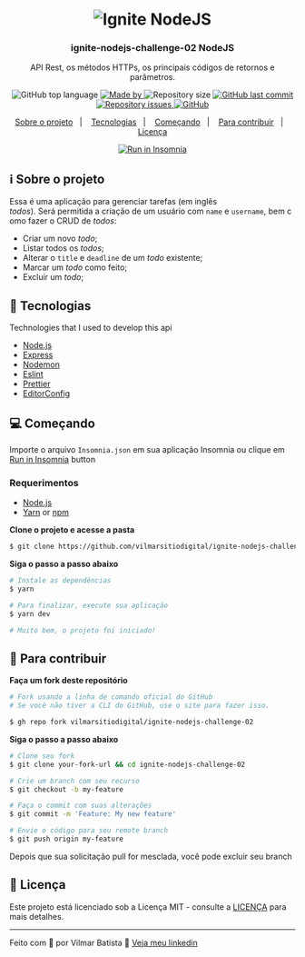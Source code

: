 <h1 align="center">
  <img alt="Ignite NodeJS" src="https://res.cloudinary.com/vilmarbatista/image/upload/v1635947944/Development/Ignite/nodejs_ignite_uxnujm.png" />
</h1>

<h3 align="center">
  ignite-nodejs-challenge-02 NodeJS
</h3>

<p align="center">API Rest, os métodos HTTPs, os principais códigos de retornos e parâmetros.</p>

<p align="center">
  <img alt="GitHub top language" src="https://img.shields.io/github/languages/top/vilmarsitiodigital/ignite-nodejs-challenge-02?color=%2300d561">

  <a href="https://www.linkedin.com/in/vilmarbatista/" target="_blank" rel="noopener noreferrer">
    <img alt="Made by" src="https://img.shields.io/badge/made%20by-vilmar-00d561">
  </a>

  <img alt="Repository size" src="https://img.shields.io/github/repo-size/vilmarsitiodigital/ignite-nodejs-challenge-02?color=%2300d561">

  <a href="https://github.com/vilmarsitiodigital/ignite-nodejs-challenge-02/commits/main">
    <img alt="GitHub last commit" src="https://img.shields.io/github/last-commit/vilmarsitiodigital/ignite-nodejs-challenge-02?color=%2300d561">
  </a>

  <a href="https://github.com/vilmarsitiodigital/ignite-nodejs-challenge-02/issues">
    <img alt="Repository issues" src="https://img.shields.io/github/issues/vilmarsitiodigital/ignite-nodejs-challenge-02?color=%2300d561">
  </a>

  <a href="https://github.com/vilmarsitiodigital/ignite-nodejs-challenge-02/blob/main/LICENSE">
    <img alt="GitHub" src="https://img.shields.io/github/license/vilmarsitiodigital/ignite-nodejs-challenge-02?color=%2300d561">
  </a>
</p>

<p align="center">
  <a href="#%EF%B8%8F-about-the-project">Sobre o projeto</a>&nbsp;&nbsp;&nbsp;|&nbsp;&nbsp;&nbsp;
  <a href="#-technologies">Tecnologias</a>&nbsp;&nbsp;&nbsp;|&nbsp;&nbsp;&nbsp;
  <a href="#-getting-started">Começando</a>&nbsp;&nbsp;&nbsp;|&nbsp;&nbsp;&nbsp;
  <a href="#-how-to-contribute">Para contribuir</a>&nbsp;&nbsp;&nbsp;|&nbsp;&nbsp;&nbsp;
  <a href="#-license">Licença</a>
</p>

<p id="insomniaButton" align="center">
  <a href="https://insomnia.rest/run/?label=RestInsomnia%20-%20VilmarBatistaf&uri=https%3A%2F%2Fgithub.com%2Fvilmarsitiodigital%2Fignite-nodejs-challenge-02%2Fblob%2Fmain%2FInsomnia.json" target="_blank"><img src="https://insomnia.rest/images/run.svg" alt="Run in Insomnia"></a>
</p>

## ℹ️ Sobre o projeto

Essa é uma aplicação para gerenciar tarefas (em inglês _todos_). Será permitida a criação de um usuário com `name` e `username`, bem como fazer o CRUD de *todos*:

- Criar um novo _todo_;
- Listar todos os _todos_;
- Alterar o `title` e `deadline` de um _todo_ existente;
- Marcar um _todo_ como feito;
- Excluir um _todo_;

## 🚀 Tecnologias

Technologies that I used to develop this api

- [Node.js](https://nodejs.org/en/)
- [Express](https://expressjs.com/pt-br/)
- [Nodemon](https://www.npmjs.com/package/nodemon)
- [Eslint](https://eslint.org/)
- [Prettier](https://prettier.io/)
- [EditorConfig](https://editorconfig.org/)

## 💻 Começando

Importe o arquivo `Insomnia.json` em sua aplicação Insomnia ou clique em [Run in Insomnia](#insomniaButton) button

### Requerimentos

- [Node.js](https://nodejs.org/en/)
- [Yarn](https://classic.yarnpkg.com/) or [npm](https://www.npmjs.com/)

**Clone o projeto e acesse a pasta**

```bash
$ git clone https://github.com/vilmarsitiodigital/ignite-nodejs-challenge-02.git && cd ignite-nodejs-challenge-02
```

**Siga o passo a passo abaixo**

```bash
# Instale as dependências
$ yarn

# Para finalizar, execute sua aplicação
$ yarn dev

# Muito bem, o projeto foi iniciado!
```

## 🤔 Para contribuir

**Faça um fork deste repositório**

```bash
# Fork usando a linha de comando oficial do GitHub
# Se você não tiver a CLI do GitHub, use o site para fazer isso.

$ gh repo fork vilmarsitiodigital/ignite-nodejs-challenge-02
```

**Siga o passo a passo abaixo**

```bash
# Clone seu fork
$ git clone your-fork-url && cd ignite-nodejs-challenge-02

# Crie um branch com seu recurso
$ git checkout -b my-feature

# Faça o commit com suas alterações
$ git commit -m 'Feature: My new feature'

# Envie o código para seu remote branch
$ git push origin my-feature
```

Depois que sua solicitação pull for mesclada, você pode excluir seu branch

## 📝 Licença

Este projeto está licenciado sob a Licença MIT - consulte a [LICENÇA](LICENSE) para mais detalhes.

---

Feito com 💚 por Vilmar Batista 🤝 [Veja meu linkedin](https://www.linkedin.com/in/vilmarbatista/)
